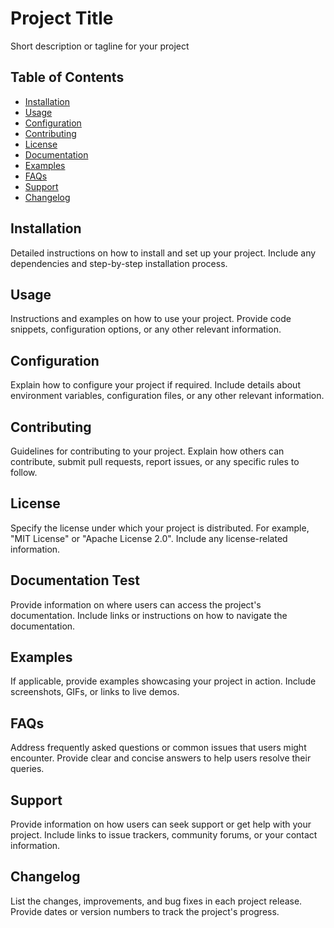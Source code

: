 # Project Title

Short description or tagline for your project

## Table of Contents
- [Installation](#installation)
- [Usage](#usage)
- [Configuration](#configuration)
- [Contributing](#contributing)
- [License](#license)
- [Documentation](#documentation-test)
- [Examples](#examples)
- [FAQs](#faqs)
- [Support](#support)
- [Changelog](#changelog)

## Installation

Detailed instructions on how to install and set up your project. Include any dependencies and step-by-step installation process.

## Usage

Instructions and examples on how to use your project. Provide code snippets, configuration options, or any other relevant information.

## Configuration

Explain how to configure your project if required. Include details about environment variables, configuration files, or any other relevant information.

## Contributing

Guidelines for contributing to your project. Explain how others can contribute, submit pull requests, report issues, or any specific rules to follow.

## License

Specify the license under which your project is distributed. For example, "MIT License" or "Apache License 2.0". Include any license-related information.

## Documentation Test
Provide information on where users can access the project's documentation. Include links or instructions on how to navigate the documentation.

## Examples

If applicable, provide examples showcasing your project in action. Include screenshots, GIFs, or links to live demos.

## FAQs

Address frequently asked questions or common issues that users might encounter. Provide clear and concise answers to help users resolve their queries.

## Support

Provide information on how users can seek support or get help with your project. Include links to issue trackers, community forums, or your contact information.

## Changelog

List the changes, improvements, and bug fixes in each project release. Provide dates or version numbers to track the project's progress.

